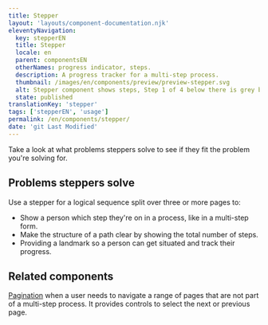 ```yaml
---
title: Stepper
layout: 'layouts/component-documentation.njk'
eleventyNavigation:
  key: stepperEN
  title: Stepper
  locale: en
  parent: componentsEN
  otherNames: progress indicator, steps.
  description: A progress tracker for a multi-step process.
  thumbnail: /images/en/components/preview/preview-stepper.svg
  alt: Stepper component shows steps, Step 1 of 4 below there is grey box representing the title of the page.
  state: published
translationKey: 'stepper'
tags: ['stepperEN', 'usage']
permalink: /en/components/stepper/
date: 'git Last Modified'
---
```


Take a look at what problems steppers solve to see if they fit the problem you're solving for.

## Problems steppers solve

Use a stepper for a logical sequence split over three or more pages to:

- Show a person which step they're on in a process, like in a multi-step form.
- Make the structure of a path clear by showing the total number of steps.
- Providing a landmark so a person can get situated and track their progress.

<article class="bg-full-width bg-primary text-light pt-500 pb-400 my-500">
  <h2 class="mt-0 mb-400">Related components</h2>

<a href="{{ links.pagination }}" class="link-light">Pagination</a> when a user needs to navigate a range of pages that are not part of a multi-step process. It provides controls to select the next or previous page.

</article>
